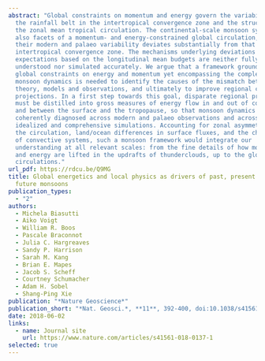 ```yaml
---
abstract: "Global constraints on momentum and energy govern the variability of
  the rainfall belt in the intertropical convergence zone and the structure of
  the zonal mean tropical circulation. The continental-scale monsoon systems are
  also facets of a momentum- and energy-constrained global circulation, but
  their modern and palaeo variability deviates substantially from that of the
  intertropical convergence zone. The mechanisms underlying deviations from
  expectations based on the longitudinal mean budgets are neither fully
  understood nor simulated accurately. We argue that a framework grounded in
  global constraints on energy and momentum yet encompassing the complexities of
  monsoon dynamics is needed to identify the causes of the mismatch between
  theory, models and observations, and ultimately to improve regional climate
  projections. In a first step towards this goal, disparate regional processes
  must be distilled into gross measures of energy flow in and out of continents
  and between the surface and the tropopause, so that monsoon dynamics may be
  coherently diagnosed across modern and palaeo observations and across
  idealized and comprehensive simulations. Accounting for zonal asymmetries in
  the circulation, land/ocean differences in surface fluxes, and the character
  of convective systems, such a monsoon framework would integrate our
  understanding at all relevant scales: from the fine details of how moisture
  and energy are lifted in the updrafts of thunderclouds, up to the global
  circulations."
url_pdf: https://rdcu.be/Q9MG
title: Global energetics and local physics as drivers of past, present and
  future monsoons
publication_types:
  - "2"
authors:
  - Michela Biasutti
  - Aiko Voigt
  - William R. Boos
  - Pascale Braconnot
  - Julia C. Hargreaves
  - Sandy P. Harrison
  - Sarah M. Kang
  - Brian E. Mapes
  - Jacob S. Scheff
  - Courtney Schumacher
  - Adam H. Sobel
  - Shang-Ping Xie
publication: "*Nature Geoscience*"
publication_short: "*Nat. Geosci.*, **11**, 392-400, doi:10.1038/s41561-018-0137-1"
date: 2018-06-02
links:
  - name: Journal site
    url: https://www.nature.com/articles/s41561-018-0137-1
selected: true
---
```

